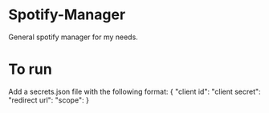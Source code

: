 # Spotify-Manager
General spotify manager for my needs.


# To run

Add a secrets.json file with the following format:
{
    "client id": 
    "client secret": 
    "redirect url": 
    "scope": 
}